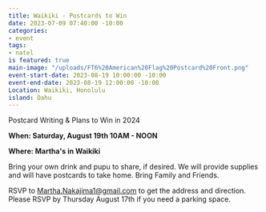 ```yaml
---
title: Waikiki - Postcards to Win
date: 2023-07-09 07:40:00 -10:00
categories:
- event
tags:
- natel
is featured: true
main-image: "/uploads/FT6%20American%20Flag%20Postcard%20Front.png"
event-start-date: 2023-08-19 10:00:00 -10:00
event-end-date: 2023-08-19 12:00:00 -10:00
Location: Waikiki, Honolulu
island: Oahu
---
```


Postcard Writing & Plans to Win in 2024

**When: Saturday, August 19th 10AM - NOON**

**Where: Martha's in Waikiki**

Bring your own drink and pupu to share, if desired. We will provide supplies and will have postcards to take home.  Bring Family and Friends.

RSVP to Martha.Nakajima1@gmail.com to get the address and direction.  Please RSVP by Thursday August 17th if you need a parking space. 